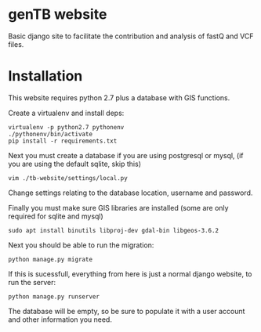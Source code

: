 # genTB website

Basic django site to facilitate the contribution and analysis of fastQ and VCF files.

# Installation

This website requires python 2.7 plus a database with GIS functions.

Create a virtualenv and install deps:

    virtualenv -p python2.7 pythonenv
    ./pythonenv/bin/activate
    pip install -r requirements.txt

Next you must create a database if you are using postgresql or mysql, (if you are using the default sqlite, skip this)

    vim ./tb-website/settings/local.py

Change settings relating to the database location, username and password.

Finally you must make sure GIS libraries are installed (some are only required for sqlite and mysql)

    sudo apt install binutils libproj-dev gdal-bin libgeos-3.6.2

Next you should be able to run the migration:

    python manage.py migrate

If this is sucessfull, everything from here is just a normal django website, to run the server:

    python manage.py runserver

The database will be empty, so be sure to populate it with a user account and other information you need.
